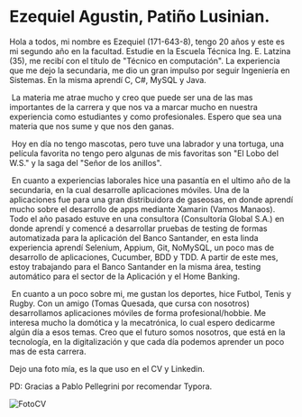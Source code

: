 # Ezequiel Agustin, Patiño Lusinian.
Hola a todos, mi nombre es Ezequiel (171-643-8), tengo 20 años y este es mi segundo año en la facultad. Estudie en la Escuela Técnica Ing. E. Latzina (35), me recibí con el título de "Técnico en computación". La experiencia que me dejo la secundaria, me dio un gran impulso por seguir Ingeniería en Sistemas. En la misma aprendí C, C#, MySQL y Java.  

​	La materia me atrae mucho y creo que puede ser una de las mas importantes de la carrera y que nos va a marcar mucho en nuestra experiencia como estudiantes y como profesionales. Espero que sea una materia que nos sume y que nos den ganas.

​	Hoy en día no tengo mascotas, pero tuve una labrador y una tortuga, una película favorita no tengo pero algunas de mis favoritas son "El Lobo del W.S." y la saga del "Señor de los anillos".

​	En cuanto a experiencias laborales hice una pasantía en el ultimo año de la secundaria, en la cual desarrolle aplicaciones móviles. Una de la aplicaciones fue para una gran distribuidora de gaseosas, en donde aprendí mucho sobre el desarrollo de apps mediante Xamarin (Vamos Manaos). 
Todo el año pasado estuve en una consultora (Consultoría Global S.A.) en donde aprendí y comencé a desarrollar pruebas de testing de formas automatizada para la aplicación del Banco Santander, en esta linda experiencia aprendí Selenium, Appium, Git, NoMySQL, un poco mas de desarrollo de aplicaciones, Cucumber, BDD y TDD.
A partir de este mes, estoy trabajando para el Banco Santander en la misma área, testing automático para el sector de la Aplicación y el Home Banking.

​	En cuanto a un poco sobre mi, me gustan los deportes, hice Futbol, Tenis y Rugby. Con un amigo (Tomas Quesada, que cursa con nosotros) desarrollamos aplicaciones móviles de forma profesional/hobbie. Me interesa mucho la domótica y la mecatrónica, lo cual espero dedicarme algún día a esos temas. Creo que el futuro somos nosotros, que está en la tecnología, en la digitalización y que cada día podemos aprender un poco mas de esta carrera.

Dejo una foto mía, es la que uso en el CV y Linkedin.

PD: Gracias a Pablo Pellegrini por recomendar Typora.

![FotoCV](https://user-images.githubusercontent.com/52513676/78101154-02ba5300-73bd-11ea-8c52-998d924f3544.jpg)


